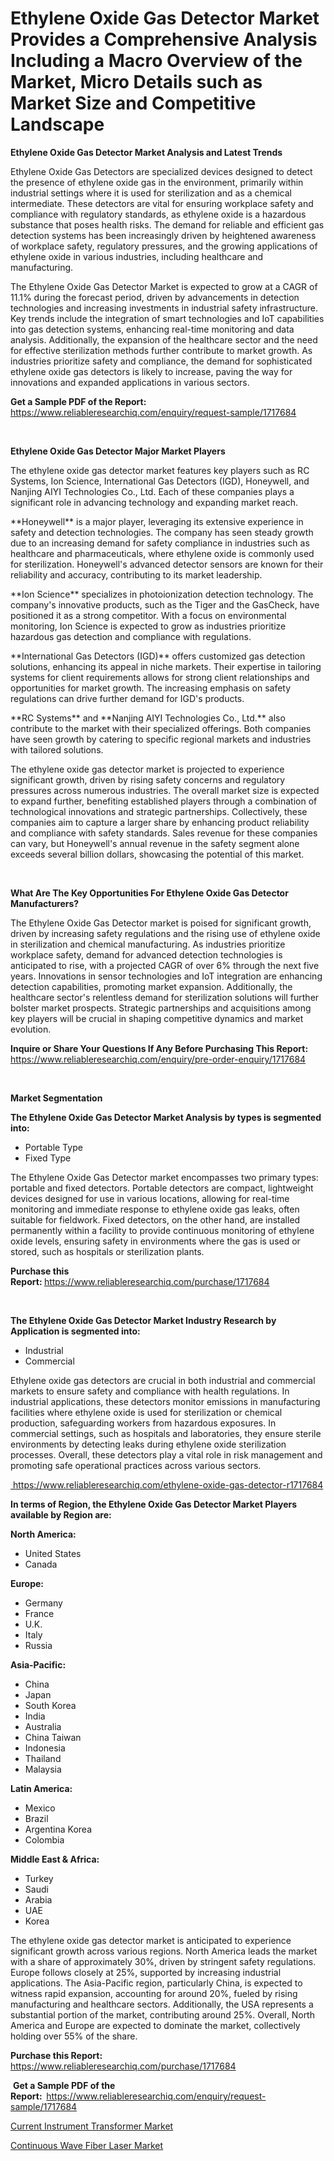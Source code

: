 <p><h1>Ethylene Oxide Gas Detector Market Provides a Comprehensive Analysis Including a Macro Overview of the Market, Micro Details such as Market Size and Competitive Landscape</h1></p><p><strong>Ethylene Oxide Gas Detector Market Analysis and Latest Trends</strong></p>
<p><p>Ethylene Oxide Gas Detectors are specialized devices designed to detect the presence of ethylene oxide gas in the environment, primarily within industrial settings where it is used for sterilization and as a chemical intermediate. These detectors are vital for ensuring workplace safety and compliance with regulatory standards, as ethylene oxide is a hazardous substance that poses health risks. The demand for reliable and efficient gas detection systems has been increasingly driven by heightened awareness of workplace safety, regulatory pressures, and the growing applications of ethylene oxide in various industries, including healthcare and manufacturing.</p><p>The Ethylene Oxide Gas Detector Market is expected to grow at a CAGR of 11.1% during the forecast period, driven by advancements in detection technologies and increasing investments in industrial safety infrastructure. Key trends include the integration of smart technologies and IoT capabilities into gas detection systems, enhancing real-time monitoring and data analysis. Additionally, the expansion of the healthcare sector and the need for effective sterilization methods further contribute to market growth. As industries prioritize safety and compliance, the demand for sophisticated ethylene oxide gas detectors is likely to increase, paving the way for innovations and expanded applications in various sectors.</p></p>
<p><strong>Get a Sample PDF of the Report:&nbsp;</strong> <a href="https://www.reliableresearchiq.com/enquiry/request-sample/1717684?utm_campaign=904&utm_medium=2&utm_source=Github&utm_content=ia&utm_term=10022025&utm_id=ethylene-oxide-gas-detector">https://www.reliableresearchiq.com/enquiry/request-sample/1717684</a></p>
<p>&nbsp;</p>
<p><strong>Ethylene Oxide Gas Detector Major Market Players</strong></p>
<p><p>The ethylene oxide gas detector market features key players such as RC Systems, Ion Science, International Gas Detectors (IGD), Honeywell, and Nanjing AIYI Technologies Co., Ltd. Each of these companies plays a significant role in advancing technology and expanding market reach.</p><p>**Honeywell** is a major player, leveraging its extensive experience in safety and detection technologies. The company has seen steady growth due to an increasing demand for safety compliance in industries such as healthcare and pharmaceuticals, where ethylene oxide is commonly used for sterilization. Honeywell's advanced detector sensors are known for their reliability and accuracy, contributing to its market leadership.</p><p>**Ion Science** specializes in photoionization detection technology. The company's innovative products, such as the Tiger and the GasCheck, have positioned it as a strong competitor. With a focus on environmental monitoring, Ion Science is expected to grow as industries prioritize hazardous gas detection and compliance with regulations.</p><p>**International Gas Detectors (IGD)** offers customized gas detection solutions, enhancing its appeal in niche markets. Their expertise in tailoring systems for client requirements allows for strong client relationships and opportunities for market growth. The increasing emphasis on safety regulations can drive further demand for IGD's products.</p><p>**RC Systems** and **Nanjing AIYI Technologies Co., Ltd.** also contribute to the market with their specialized offerings. Both companies have seen growth by catering to specific regional markets and industries with tailored solutions.</p><p>The ethylene oxide gas detector market is projected to experience significant growth, driven by rising safety concerns and regulatory pressures across numerous industries. The overall market size is expected to expand further, benefiting established players through a combination of technological innovations and strategic partnerships. Collectively, these companies aim to capture a larger share by enhancing product reliability and compliance with safety standards. Sales revenue for these companies can vary, but Honeywell's annual revenue in the safety segment alone exceeds several billion dollars, showcasing the potential of this market.</p></p>
<p>&nbsp;</p>
<p><strong>What Are The Key Opportunities For Ethylene Oxide Gas Detector Manufacturers?</strong></p>
<p><p>The Ethylene Oxide Gas Detector market is poised for significant growth, driven by increasing safety regulations and the rising use of ethylene oxide in sterilization and chemical manufacturing. As industries prioritize workplace safety, demand for advanced detection technologies is anticipated to rise, with a projected CAGR of over 6% through the next five years. Innovations in sensor technologies and IoT integration are enhancing detection capabilities, promoting market expansion. Additionally, the healthcare sector's relentless demand for sterilization solutions will further bolster market prospects. Strategic partnerships and acquisitions among key players will be crucial in shaping competitive dynamics and market evolution.</p></p>
<p><strong>Inquire or Share Your Questions If Any Before Purchasing This Report:</strong> <a href="https://www.reliableresearchiq.com/enquiry/pre-order-enquiry/1717684?utm_campaign=904&utm_medium=2&utm_source=Github&utm_content=ia&utm_term=10022025&utm_id=ethylene-oxide-gas-detector">https://www.reliableresearchiq.com/enquiry/pre-order-enquiry/1717684</a></p>
<p>&nbsp;</p>
<p><strong>Market Segmentation</strong></p>
<p><strong>The Ethylene Oxide Gas Detector Market Analysis by types is segmented into:</strong></p>
<p><ul><li>Portable Type</li><li>Fixed Type</li></ul></p>
<p><p>The Ethylene Oxide Gas Detector market encompasses two primary types: portable and fixed detectors. Portable detectors are compact, lightweight devices designed for use in various locations, allowing for real-time monitoring and immediate response to ethylene oxide gas leaks, often suitable for fieldwork. Fixed detectors, on the other hand, are installed permanently within a facility to provide continuous monitoring of ethylene oxide levels, ensuring safety in environments where the gas is used or stored, such as hospitals or sterilization plants.</p></p>
<p><strong>Purchase this Report:&nbsp;</strong><a href="https://www.reliableresearchiq.com/purchase/1717684?utm_campaign=904&utm_medium=2&utm_source=Github&utm_content=ia&utm_term=10022025&utm_id=ethylene-oxide-gas-detector">https://www.reliableresearchiq.com/purchase/1717684</a></p>
<p>&nbsp;</p>
<p><strong>The Ethylene Oxide Gas Detector Market Industry Research by Application is segmented into:</strong></p>
<p><ul><li>Industrial</li><li>Commercial</li></ul></p>
<p><p>Ethylene oxide gas detectors are crucial in both industrial and commercial markets to ensure safety and compliance with health regulations. In industrial applications, these detectors monitor emissions in manufacturing facilities where ethylene oxide is used for sterilization or chemical production, safeguarding workers from hazardous exposures. In commercial settings, such as hospitals and laboratories, they ensure sterile environments by detecting leaks during ethylene oxide sterilization processes. Overall, these detectors play a vital role in risk management and promoting safe operational practices across various sectors.</p></p>
<p><a href="https://www.reliableresearchiq.com/ethylene-oxide-gas-detector-r1717684?utm_campaign=904&utm_medium=2&utm_source=Github&utm_content=ia&utm_term=10022025&utm_id=ethylene-oxide-gas-detector">&nbsp;https://www.reliableresearchiq.com/ethylene-oxide-gas-detector-r1717684</a></p>
<p><strong>In terms of Region, the Ethylene Oxide Gas Detector Market Players available by Region are:</strong></p>
<p>
    <p> <strong> North America: </strong>
        <ul>
            <li>United States</li>
            <li>Canada</li>
        </ul>
        </p> 
    <p> <strong> Europe: </strong>
        <ul>
            <li>Germany</li>
            <li>France</li>
            <li>U.K.</li>
            <li>Italy</li>
            <li>Russia</li>
        </ul>
        </p> 
    <p> <strong> Asia-Pacific: </strong>
        <ul>
            <li>China</li>
            <li>Japan</li>
            <li>South Korea</li>
            <li>India</li>
            <li>Australia</li>
            <li>China Taiwan</li>
            <li>Indonesia</li>
            <li>Thailand</li>
            <li>Malaysia</li>
        </ul>
        </p> 
    <p> <strong> Latin America: </strong>
        <ul>
            <li>Mexico</li>
            <li>Brazil</li>
            <li>Argentina Korea</li>
            <li>Colombia</li>
        </ul>
        </p> 
    <p> <strong> Middle East & Africa: </strong>
        <ul>
            <li>Turkey</li>
            <li>Saudi</li>
            <li>Arabia</li>
            <li>UAE</li>
            <li>Korea</li>
        </ul>
    </p>
    </p>
<p><p>The ethylene oxide gas detector market is anticipated to experience significant growth across various regions. North America leads the market with a share of approximately 30%, driven by stringent safety regulations. Europe follows closely at 25%, supported by increasing industrial applications. The Asia-Pacific region, particularly China, is expected to witness rapid expansion, accounting for around 20%, fueled by rising manufacturing and healthcare sectors. Additionally, the USA represents a substantial portion of the market, contributing around 25%. Overall, North America and Europe are expected to dominate the market, collectively holding over 55% of the share.</p></p>
<p><strong>Purchase this Report: </strong><a href="https://www.reliableresearchiq.com/purchase/1717684?utm_campaign=904&utm_medium=2&utm_source=Github&utm_content=ia&utm_term=10022025&utm_id=ethylene-oxide-gas-detector">https://www.reliableresearchiq.com/purchase/1717684</a></p>
<p>&nbsp;<strong>Get a Sample PDF of the Report:&nbsp;&nbsp;</strong><a href="https://www.reliableresearchiq.com/enquiry/request-sample/1717684?utm_campaign=904&utm_medium=2&utm_source=Github&utm_content=ia&utm_term=10022025&utm_id=ethylene-oxide-gas-detector">https://www.reliableresearchiq.com/enquiry/request-sample/1717684</a></p>
<p><strong></strong></p>
<p><p><a href="https://github.com/alatoeve/Market-Research-Report-List-1/blob/main/current-instrument-transformer-market.md?utm_campaign=904&utm_medium=2&utm_source=Github&utm_content=ia&utm_term=10022025&utm_id=ethylene-oxide-gas-detector">Current Instrument Transformer Market</a></p><p><a href="https://github.com/achuoheatly/Market-Research-Report-List-1/blob/main/continuous-wave-fiber-laser-market.md?utm_campaign=904&utm_medium=2&utm_source=Github&utm_content=ia&utm_term=10022025&utm_id=ethylene-oxide-gas-detector">Continuous Wave Fiber Laser Market</a></p></p>